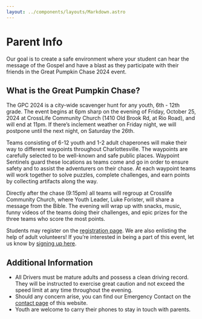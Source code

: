 ```yaml
---
layout: ../components/layouts/Markdown.astro
---
```


# Parent Info

Our goal is to create a safe environment where your student can hear the message of the Gospel and have a blast as they participate with their friends in the Great Pumpkin Chase 2024 event.

## What is the Great Pumpkin Chase?

The GPC 2024 is a city-wide scavenger hunt for any youth, 6th - 12th grade. The event begins at 6pm sharp on the evening of Friday, October 25, 2024 at CrossLife Community Church (1410 Old Brook Rd, at Rio Road), and will end at 11pm. If there’s inclement weather on Friday night, we will postpone until the next night, on Saturday the 26th.

Teams consisting of 6-12 youth and 1-2 adult chaperones will make their way to different waypoints throughout Charlottesville. The waypoints are carefully selected to be well-known and safe public places. Waypoint Sentinels guard these locations as teams come and go in order to ensure safety and to assist the adventurers on their chase. At each waypoint teams will work together to solve puzzles, complete challenges, and earn points by collecting artifacts along the way.

Directly after the chase (9:15pm) all teams will regroup at Crosslife Community Church, where Youth Leader, Luke Forister, will share a message from the Bible. The evening will wrap up with snacks, music, funny videos of the teams doing their challenges, and epic prizes for the three teams who score the most points.

Students may register on the [registration page](/register). We are also enlisting the help of adult volunteers! If you’re interested in being a part of this event, let us know by [signing up here](/volunteer/register).

## Additional Information

-   All Drivers must be mature adults and possess a clean driving record. They will be instructed to exercise great caution and not exceed the speed limit at any time throughout the evening.
-   Should any concern arise, you can find our Emergency Contact on the [contact page](/contact) of this website.
-   Youth are welcome to carry their phones to stay in touch with parents.
